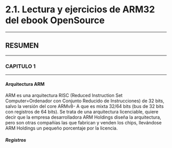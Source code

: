 # 2.1. Lectura y ejercicios de ARM32 del ebook OpenSource
* * *
## **RESUMEN**
* * *
### **CAPITULO 1**
* * *
#### **Arquitectura ARM** 
ARM es una arquitectura RISC (Reduced Instruction Set Computer=Ordenador
con Conjunto Reducido de Instrucciones) de 32 bits, salvo la versión del core ARMv8-
A que es mixta 32/64 bits (bus de 32 bits con registros de 64 bits). Se trata de una
arquitectura licenciable, quiere decir que la empresa desarrolladora ARM Holdings
diseña la arquitectura, pero son otras compañías las que fabrican y venden los chips,
llevándose ARM Holdings un pequeño porcentaje por la licencia.
 
##### **Registros**


